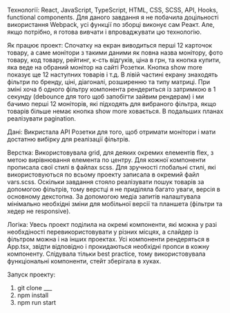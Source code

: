 Технології:
React, JavaScript, TypeScript, HTML, CSS, SCSS, API, Hooks, functional components.
Для даного завдання я не побачила доцільності використання Webpack, усі функції по зборці виконує сам Реакт. Але, якщо потрібно, я готова вивчати і впроваджувати цю технологію.

Як працює проект:
Спочатку на екран виводиться перші 12 карточок товару, а саме монітори з такими даними як повна назва монітору, фото товару, код товару, рейтинг, к-сть відгуків, ціна в грн, та кнопка купити, яка веде на обраний монітор на сайті Розетки.
Кнопка show more показує ще 12 наступних товарів і т.д.
В лівій частині екрану знаходять фільтри по бренду, ціні, діагоналі, розширенню та типу матриці. При зміні хоча б одного фільтру компонента рендериться із затримкою в 1 секунду (debounce для того щоб запобігти зайвим рендерам) і ми бачимо перші 12 моніторів, які підходять для вибраного фільтра, якщо товарів більше немає кнопка show more ховається.
В подальших планах реалізувати pagination.



Дані:
Викристала API Розетки для того, щоб отримати монітори і мати достатню вибірку для реалізації фільтрів.


Верстка:
Використовувала grid, для деяких окремих елементів flex, з метою вирівнювання елемента по центру.
Для кожної компоненти прописала свої стилі в файлах scss. Для зручності глобальні стилі, які використовуються по всьому проекту записала в окремий файл vars.scss.
Оскільки завдання стояло реалізувати пошук товарів за допомогою фільтрів, тому верстці я не приділяла багато уваги, версія в основному декстопна. За допомогою медіа запитів налаштувала мінімально необхідні зміни для мобільної версії та планшета (фільтри та хедер не responsive).

Логіка:
Увесь проект поділила на окремі компоненти, які можна у разі необхдіності перевикористовувати у різних місцях,
а слайдер із фільтром можна і на інших проектах.
Усі компоненти рендеряться в App.tsx, звідти відповідно і прокидаються необхідні пропси в кожну компоненту.
Слідувала тільки best practice, тому використовувала функціональні компоненти, стейт зберігала в хуках.

Запуск проекту:
1. git clone ___
2. npm install
3. npm run start


